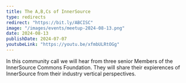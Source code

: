 ```yaml
---
title: The A,B,Cs of InnerSource 
type: redirects
redirect: "https://bit.ly/ABCISC"
image: "/images/events/meetup-2024-08-13.png"
date: 2024-08-13
publishDate: 2024-07-07
youtubeLink: "https://youtu.be/xfmbULRtOGg"
---
```


In this community call we will hear from three senior Members of the InnerSource Commons Foundation. They will share their expierences of InnerSource from their industry vertical perspectives.

